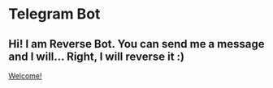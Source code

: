 # Telegram Bot

## Hi! I am Reverse Bot. You can send me a message and I will... Right, I will reverse it :)
[Welcome!](https://t.me/reverse_mess_bot)